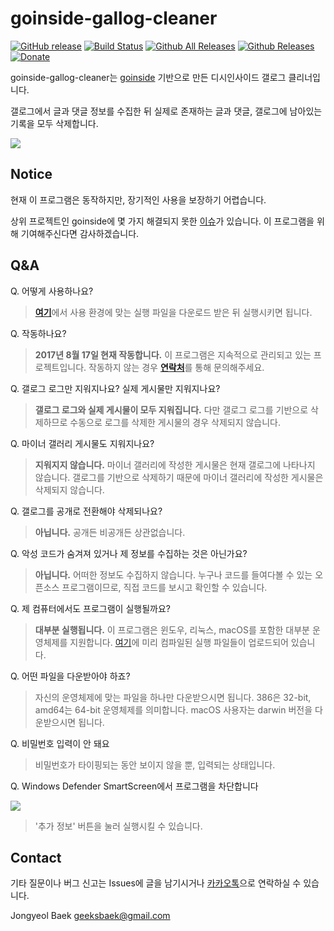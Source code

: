 # goinside-gallog-cleaner

[![GitHub release](https://img.shields.io/github/release/geeksbaek/goinside-gallog-cleaner.svg)](https://github.com/geeksbaek/goinside-gallog-cleaner/blob/master/CHANGELOG.md)
[![Build Status](https://travis-ci.org/geeksbaek/goinside-gallog-cleaner.svg?branch=master)](https://travis-ci.org/geeksbaek/goinside-gallog-cleaner)
[![Github All Releases](https://img.shields.io/github/downloads/geeksbaek/goinside-gallog-cleaner/total.svg)](https://github.com/geeksbaek/goinside-gallog-cleaner/releases/latest)
[![Github Releases](https://img.shields.io/github/downloads/geeksbaek/goinside-gallog-cleaner/latest/total.svg)](https://github.com/geeksbaek/goinside-gallog-cleaner/releases/latest)
[![Donate](https://img.shields.io/badge/donate-paypal-blue.svg)](https://paypal.me/geeksbaek)

goinside-gallog-cleaner는 [goinside](https://github.com/geeksbaek/goinside) 기반으로 만든 디시인사이드 갤로그 클리너입니다.

갤로그에서 글과 댓글 정보를 수집한 뒤 실제로 존재하는 글과 댓글, 갤로그에 남아있는 기록을 모두 삭제합니다.

![](https://github.com/geeksbaek/goinside-gallog-cleaner/blob/master/guide.gif?raw=true)

## Notice

현재 이 프로그램은 동작하지만, 장기적인 사용을 보장하기 어렵습니다.

상위 프로젝트인 goinside에 몇 가지 해결되지 못한 [이슈](https://github.com/geeksbaek/goinside/issues)가 있습니다. 이 프로그램을 위해 기여해주신다면 감사하겠습니다.

## Q&A

Q. 어떻게 사용하나요?

>[**여기**](https://github.com/geeksbaek/goinside-gallog-cleaner/releases/latest)에서 사용 환경에 맞는 실행 파일을 다운로드 받은 뒤 실행시키면 됩니다.

Q. 작동하나요?

>**2017년 8월 17일 현재 작동합니다.** 이 프로그램은 지속적으로 관리되고 있는 프로젝트입니다. 작동하지 않는 경우 [**연락처**](#contact)를 통해 문의해주세요.

Q. 갤로그 로그만 지워지나요? 실제 게시물만 지워지나요?

>**갤로그 로그와 실제 게시물이 모두 지워집니다.** 다만 갤로그 로그를 기반으로 삭제하므로 수동으로 로그를 삭제한 게시물의 경우 삭제되지 않습니다.

Q. 마이너 갤러리 게시물도 지워지나요?

>**지워지지 않습니다.** 마이너 갤러리에 작성한 게시물은 현재 갤로그에 나타나지 않습니다. 갤로그를 기반으로 삭제하기 때문에 마이너 갤러리에 작성한 게시물은 삭제되지 않습니다.

Q. 갤로그를 공개로 전환해야 삭제되나요?

>**아닙니다.** 공개든 비공개든 상관없습니다.

Q. 악성 코드가 숨겨져 있거나 제 정보를 수집하는 것은 아닌가요?

>**아닙니다.** 어떠한 정보도 수집하지 않습니다. 누구나 코드를 들여다볼 수 있는 오픈소스 프로그램이므로, 직접 코드를 보시고 확인할 수 있습니다.

Q. 제 컴퓨터에서도 프로그램이 실행될까요?

>**대부분 실행됩니다.** 이 프로그램은 윈도우, 리눅스, macOS를 포함한 대부분 운영체제를 지원합니다. [여기](https://github.com/geeksbaek/goinside-gallog-cleaner/releases/latest)에 미리 컴파일된 실행 파일들이 업로드되어 있습니다.

Q. 어떤 파일을 다운받아야 하죠?

>자신의 운영체제에 맞는 파일을 하나만 다운받으시면 됩니다. 386은 32-bit, amd64는 64-bit 운영체제를 의미합니다. macOS 사용자는 darwin 버전을 다운받으시면 됩니다.

Q. 비밀번호 입력이 안 돼요

>비밀번호가 타이핑되는 동안 보이지 않을 뿐, 입력되는 상태입니다.

Q. Windows Defender SmartScreen에서 프로그램을 차단합니다

[![](http://i.imgur.com/08TjfVx.png)](http://i.imgur.com/08TjfVx.png)

>'추가 정보' 버튼을 눌러 실행시킬 수 있습니다.

## Contact

기타 질문이나 버그 신고는 Issues에 글을 남기시거나 [카카오톡](https://open.kakao.com/o/s3tYb7m)으로 연락하실 수 있습니다.

Jongyeol Baek <geeksbaek@gmail.com>
